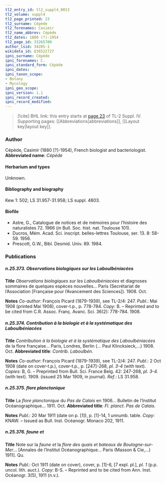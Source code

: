 ```yaml
---
tl2_entry_id: tl2_suppl4_0013
tl2_volume: suppl4
tl2_page_printed: 23
tl2_surname: Cépède
tl2_forenames: Casimir
tl2_name_abbrev: Cépède
tl2_dates: 1880 (?)-1954
tl2_page_id: 33265700
author_lsid: 34285-1
wikidata_id: Q36522727
ipni_surname: Cépède
ipni_forenames: C.
ipni_standard_form: Cépède
ipni_dates: 
ipni_taxon_scope: 
- Botany
- Mycology
ipni_geo_scope: 
ipni_version: 1.1
ipni_record_created: 
ipni_record_modified:
---
```



> [!cite] BHL link: this entry starts at [page 23](https://www.biodiversitylibrary.org/page/33265700) of TL-2 Suppl. IV.
> Supporting pages: [[Abbreviations|abbreviations]], [[Layout key|layout key]].

### Author

Cépède, Casimir (1880 \[?\]-1954), French biologist and bacteriologist. 
**Abbreviated name**: *Cépède*

#### Herbarium and types

Unknown.

#### Bibliography and biography

Kew 1: 502; LS 31.957-31.958; LS suppl. 4803.

#### Biofile

- Astre, G., Catalogue de notices et de mémoires pour l’histoire des naturalistes 72. 1966 (*in* Bull. Soc. hist. nat. Toulouse 101).
- Ducros, Mém. Acad. Sci. inscript. belles-lettres Toulouse, ser. 13. 8: 58-59. 1956.
- Prescott, G.W., Bibl. Desmid. Univ. 89. 1984.

### Publications

##### n.25.373. Observations biologiques sur les Laboulbéniacées

**Title**
*Observations biologiques sur les Laboulbéniacées* et diagnoses sommaires de quelques espèces nouvelles... Paris (Secrétariat de l’Association \[Française pour l’Avancement des Sciences\]). 1908. Oct.

**Notes**
*Co-author*: François Picard (1879-1939), see TL-2/4: 247.
*Publ*.: Mai 1908 (printed Mai 1908), cover-t.p., p. 778-784. *Copy*: B. – Reprinted and to be cited from C.R. Assoc. Franç. Avanc. Sci. 36(2): 778-784. 1908.

##### n.25.374. Contribution à la biologie et à la systématique des Laboulbéniacées

**Title**
*Contribution à la biologie et à la systématique des Laboulbéniacées* de la flore française... Paris, Londres, Berlin (... Paul Klincksieck,...) 1908. Oct.
**Abbreviated title**: *Contrib. Laboulbén.*

**Notes**
*Co-author*: François Picard (1879-1939), see TL-2/4: 247.
*Publ*.: 2 Oct 1908 (date on cover-t.p.), cover-t.p., p. \[247\]-268, *pl. 3-4* (with text). *Copies*: B, G. – Preprinted from Bull. Sci. France Belg. 42: 247-268, *pl. 3-4.* (with text). 1909. (issued 25 Mar 1909, in journal).
*Ref*.: LS 31.958.

##### n.25.375. flore planctonique

**Title**
La *flore planctonique* du *Pas de Calais* en 1906... Bulletin de l’Institut Océanographique... 1911. Oct.
**Abbreviated title**: *Fl. planct. Pas de Calais*.

**Notes**
*Publ*.: 20 Mar 1911 (date on p. \[1\]), p. \[1\]-14, 1 unnumb. table. *Copy*: KNAW. – Issued as Bull. Inst. Océanogr. Monaco 202, 1911.

##### n.25.376. faune et

**Title**
Note sur la *faune et* la *flore des quais et bateaux de Boulogne-sur-Mer*... \[Annales de l’Institut Océanographique... Paris (Masson & Cie,...) 1911\]. Qu.

**Notes**
*Publ*.: Oct 1911 (date on cover), cover, p. \[1\]-6, \[7 expl. pl.\], *pl. 1* (p.p. uncol. lith. auct.).
*Copy*: B-S. – Reprinted and to be cited from Ann. Inst. Océanogr. 3(5), 1911 (n.v.).

